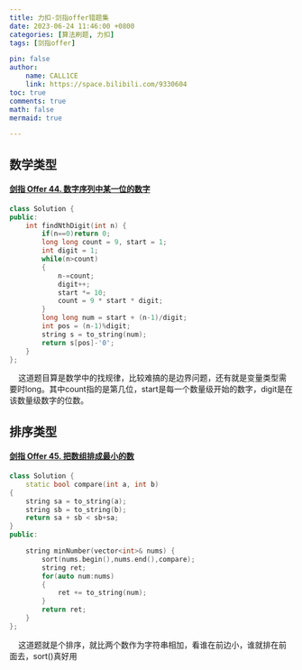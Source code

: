 ```yaml
---
title: 力扣-剑指offer错题集
date: 2023-06-24 11:46:00 +0800
categories: [算法刷题, 力扣]
tags: [剑指offer]

pin: false
author: 
    name: CALL1CE
    link: https://space.bilibili.com/9330604
toc: true
comments: true
math: false
mermaid: true

---
```


## 数学类型

#### [剑指 Offer 44. 数字序列中某一位的数字](https://leetcode.cn/problems/shu-zi-xu-lie-zhong-mou-yi-wei-de-shu-zi-lcof/)

```cpp
class Solution {
public:
    int findNthDigit(int n) {
        if(n==0)return 0;
        long long count = 9, start = 1;
        int digit = 1;
        while(n>count)
        {
            n-=count;
            digit++;
            start *= 10;
            count = 9 * start * digit;
        }
        long long num = start + (n-1)/digit;
        int pos = (n-1)%digit;
        string s = to_string(num);
        return s[pos]-'0';
    }
};
```

    这道题目算是数学中的找规律，比较难搞的是边界问题，还有就是变量类型需要时long。其中count指的是第几位，start是每一个数量级开始的数字，digit是在该数量级数字的位数。

## 排序类型

#### [剑指 Offer 45. 把数组排成最小的数](https://leetcode.cn/problems/ba-shu-zu-pai-cheng-zui-xiao-de-shu-lcof/)

```cpp
class Solution {
    static bool compare(int a, int b)
{
    string sa = to_string(a);
    string sb = to_string(b);
    return sa + sb < sb+sa;
}
public:

    string minNumber(vector<int>& nums) {
        sort(nums.begin(),nums.end(),compare);
        string ret;
        for(auto num:nums)
        {
            ret += to_string(num);
        }
        return ret;
    }
};
```

    这道题就是个排序，就比两个数作为字符串相加，看谁在前边小，谁就排在前面去，sort()真好用
